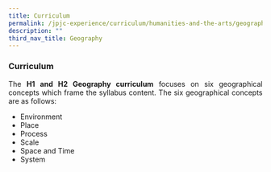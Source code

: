 ```yaml
---
title: Curriculum
permalink: /jpjc-experience/curriculum/humanities-and-the-arts/geography/curriculum/
description: ""
third_nav_title: Geography
---
```

### **Curriculum**
<p align=justify>
	The <strong>H1 and H2 Geography curriculum</strong> focuses on six geographical concepts which frame the syllabus content. The six geographical concepts are as follows:
</p>
<ul>
	<li>Environment</li>
	<li>Place</li>
	<li>Process</li>
	<li>Scale</li>
	<li>Space and Time</li>
	<li>System</li>